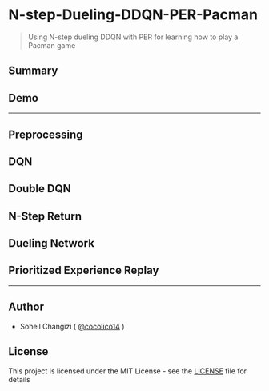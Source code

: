 # N-step-Dueling-DDQN-PER-Pacman
> Using N-step dueling DDQN with PER for learning how to play a Pacman game

## Summary


## Demo


<hr />

## Preprocessing

## DQN


## Double DQN


## N-Step Return


## Dueling Network

## Prioritized Experience Replay

<hr />

## Author

  - Soheil Changizi ( [@cocolico14](https://github.com/cocolico14) )


## License

This project is licensed under the MIT License - see the [LICENSE](./LICENSE) file for details



